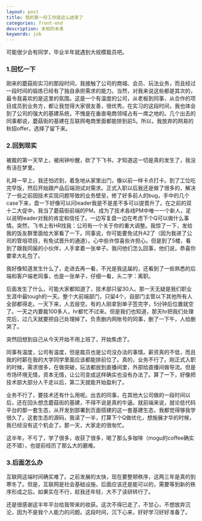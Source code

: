 ```yaml
---
layout: post
title: 我的第一份工作就这么结束了
categories: front-end
description: 未知的未来
keywords: job
---
```




可能很少会有同学，毕业半年就遇到大规模裁员吧。

### 1.回忆一下

刚来的蘑菇街实习的那段时间，我接触了公司的商城、会员、玩法业务，而且经过一段时间的锻炼已经有了独自承担需求的能力。当然，对我来说这些都是其次的，最令我喜欢的是这里的氛围。这是一个有温度的公司，从老板到同事，从合作的项目成员到业务方，都让我觉得大家很友善，很优秀。在实习的这段时间，我也体会到了公司的强大的基建系统，不愧是在垂直电商领域占有一席之地的。几个出去的同事都说，蘑菇街的基建在互联网电商里面都能排到前5。所以，我放弃的网易的秋招offer，选择了留下来。

### 2.回到现实

被裁的第一天早上，被闹钟吵醒，砍了下飞书，才知道这一切是真的发生了，我没有活在梦里。

礼拜一早上，我还怕迟到，着急地从家里出门，像以前一样卡点打卡。到了工位吃完早饭，然后开始跟产品后端测试对需求。正式入职以后我还是做了很多的，解决了一些之前因技术实现问题导致的业务壁垒，修了好多前人的bug，手中的几个case下来，盘一下好像可以问leader我是不是差不多可以提晋升了。在之前的双十二大促中，我当了蘑菇街前端的PM，成为了技术各线PM中唯一一个新人，足以说明leader对我的肯定和信任了。一边写复盘一边在考虑下个Q可以做什么事情。突然，飞书上有HR找我：公司有一个关于你的重大调整。我惊了一下，发给我的饭友群里面给大家看了一下。同事说，你可能要免试升A2了（因为我进了公司的管培项目，有免试晋升的通道）。心中些许惊喜些许担心。但是到了5楼，看到了跟我同届的小伙伴，人手拿着一张单子。我问他们怎么回事，他们说，恭喜你要拿大礼包了。

我好像知道发生什么了，走进去再一看，不光是我这届的，还看到了一些熟悉的后端和客户端老同事，也是一张单子，仔细一看，头二字：离职。

后面发生了什么，可能大家都知道了，技术部只留30人。那一天无疑是我们职业生涯中最tough的一天。整个大前端部门，只留4个，自部门主管以下其他所有人全部都得走。一天下来，人去层空。有的人刚拿到单子签完字，5分钟后位置就空了。一天之内要裁100多人，hr都忙不过来。但是我们也知道，那天hr把我们处理完后，过几天就要把自己处理掉了。负责删内网账号的同事，删了一下午，人给删哭了。

突然回想到自己从今天开始不用上班了，开始焦虑了。

同事有温度，公司有温度，但是裁员也是公司没办法的事情。薪资真的不低，而且我的时薪在我的大学同学里面应该都能排前位了。真的，业务不行了。刚正式入职的时候，需求很多，在做突破，玩法都放到直播间里，外部给直播间做导流。但是市场环境无情，资本无情，让公司变成这样确实也没有办法了。算了一下，好像把技术部大部分人干走以后，第二天就能开始盈利了。

业务不行了，要技术还有什么用呢。出去的同事，在其他大公司做的一段时间以后，还在回头想念蘑菇街的基建，不得不说是真的牛逼。就前端来说，就论低代码平台的那一套生态，从开发到部署到页面搭建的这一套基建生态，我都觉得够我学很久了。这套生态的源码，我读了一半，打算下个Q做优化，想施展才华的时候，我已经没有这个机会了。那一天，大家走的很匆忙。

这半年，不亏了，学了很多，收获了很多，喝了那么多咖啡（mogu的coffee确实还不错），也提前经历了那么大的磨难。

### 3.后面怎么办

互联网这端时间确实难了。之前发展的太快，现在要整顿秩序，这两三年是真的到寒冬了。但是，互联网是社会基础设施，后面应该还是能可以的，需要等到新的秩序形成之后。如果实在不行，趁我还年轻，大不了读研转行了。

还是很感谢这半年平台给我带来的收获。这次不得已走了，不甘心，不想放弃沉沦，因为不是我个人能力的问题。这段时间，沉下心来，好好学习好好准备了。